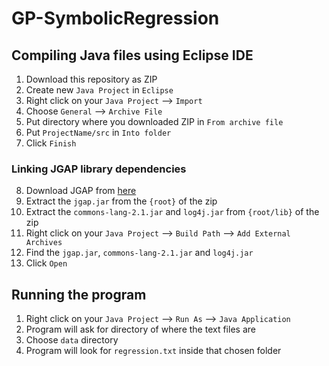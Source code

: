 # GP-SymbolicRegression

## Compiling Java files using Eclipse IDE

1. Download this repository as ZIP
2. Create new `Java Project` in `Eclipse`
3. Right click on your `Java Project` --> `Import`
4. Choose `General` --> `Archive File`
5. Put directory where you downloaded ZIP in `From archive file`
6. Put `ProjectName/src` in `Into folder`
7. Click `Finish`

### Linking JGAP library dependencies

8. Download JGAP from <a href='https://sourceforge.net/projects/jgap/files/jgap/JGAP%203.6.3/jgap_3.6.3_full.zip/download'>here</a>
9. Extract the `jgap.jar` from the `{root}` of the zip
10. Extract the `commons-lang-2.1.jar` and `log4j.jar` from `{root/lib}` of the zip
11. Right click on your `Java Project` --> `Build Path` --> `Add External Archives`
12. Find the `jgap.jar`, `commons-lang-2.1.jar` and `log4j.jar`
13. Click `Open`

## Running the program

1. Right click on your `Java Project` --> `Run As` --> `Java Application`
2. Program will ask for directory of where the text files are
3. Choose `data` directory
4. Program will look for `regression.txt` inside that chosen folder
